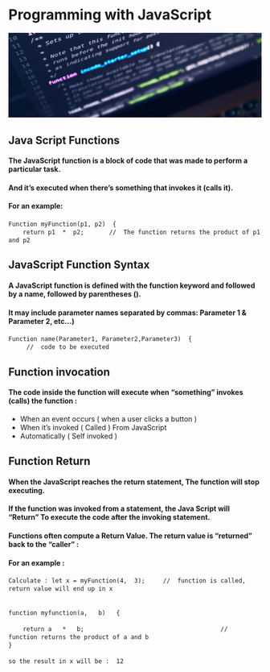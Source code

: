 # Programming with JavaScript

![Programming with JavaScript](prJs.png)

## Java Script Functions

#### The **JavaScript** function is a block of code that was made to perform a particular task. ​
#### And it’s executed when there’s something that invokes it (calls it).

#### For an example:

```
Function myFunction(p1, p2)  { ​
    return p1  *  p2;       //  The function returns the product of p1 and p2 
```
## JavaScript Function Syntax

#### A JavaScript function is defined with the function keyword and followed by a name, followed by parentheses ().

#### It may include parameter names separated by commas:   Parameter 1 & Parameter 2, etc…)

```
Function name(Parameter1, Parameter2,Parameter3)  {​
     //  code to be executed 
```
## Function invocation 

#### The code inside the function will execute when “something” invokes (calls) the function : 

- When an event occurs ( when a user clicks a button )
- When it’s invoked ( Called ) From JavaScript
- Automatically ( Self invoked )

## Function Return

#### When the JavaScript reaches the return statement, The function will stop executing.

#### If the function was invoked from a statement, the Java Script will “Return” To execute the code after the invoking statement. 

#### Functions often compute a Return Value. The return value is “returned” back to the “caller” :

#### For an example :

```
Calculate : let x = myFunction(4,  3);     //  function is called, return value will end up in x​
​
​
function myfunction(a,   b)   {​
​
    return a   *   b;                                      //   function returns the product of a and b ​
}​
​
so the result in x will be :  12​
```